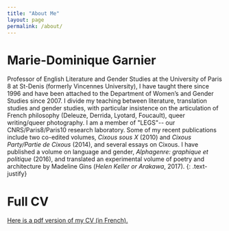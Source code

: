 ```yaml
---
title: "About Me"
layout: page
permalink: /about/
---
```


<!--![Marie Dominique Garnier](/images/profilePicMarido.jpg){: .align-right}-->

# Marie-Dominique Garnier

Professor of English Literature and Gender Studies at the University of Paris 8 at St-Denis (formerly Vincennes University), I have taught there since 1996 and have been attached to the Department of Women’s and Gender Studies since 2007. I divide my teaching between literature, translation studies and gender studies, with particular insistence on the articulation of French philosophy (Deleuze, Derrida, Lyotard, Foucault), queer writing/queer photography. I am a member of
"LEGS"-- our CNRS/Paris8/Paris10 research laboratory.
Some of my recent publications include two co-edited volumes,
*Cixous sous X* (2010) and *Cixous Party/Partie de Cixous* (2014), and several essays on Cixous. I have published a volume on language and gender, *Alphagenre: graphique et politique* (2016), and translated an experimental volume of poetry and architecture by Madeline Gins (*Helen Keller or Arakawa*, 2017).
{: .text-justify}

# Full CV

[Here is a pdf version of my CV (in French).](/pdf/CV2018.pdf)

<!-- <embed src="/pdf/CV2018.pdf" style="border: 1px solid powderblue; height: 100vh" type="application/pdf" width="100%" height="100vh" alt="CV Marie-Do"> -->

<!--
<object data="/pdf/CV2018.pdf" type="application/pdf" width="100%" height="800vh" alt="CV Marie-Dominique">
  <p>There seems to be a problem with the PDF plugin (Maybe mobile device ?).
  Instead you can <a href="/pdf/CV2018.pdf">download it</a></p>
</object>

If the browser cannot display the file, you can also [download it](/pdf/CV2018.pdf)
-->
